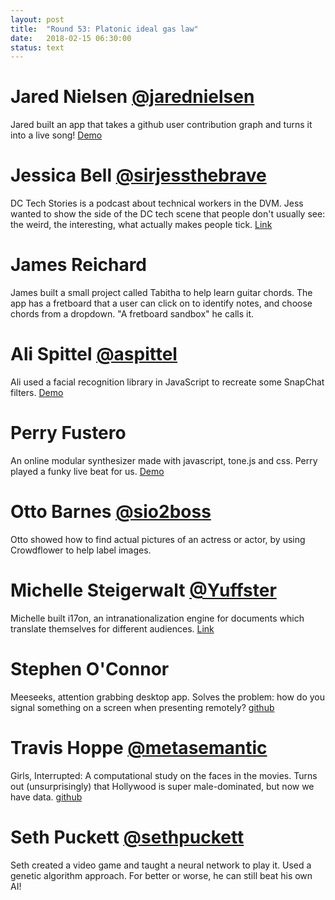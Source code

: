 ```yaml
---
layout: post
title:  "Round 53: Platonic ideal gas law"
date:   2018-02-15 06:30:00
status: text
---
```


# Jared Nielsen [@jarednielsen](https://twitter.com/jarednielsen)
Jared built an app that takes a github user contribution graph and turns it into a live song! [Demo](https://in-g.herokuapp.com/)

# Jessica Bell [@sirjessthebrave](https://twitter.com/sirjessthebrave)
DC Tech Stories is a podcast about technical workers in the DVM. Jess wanted to show the side of the DC tech scene that people don't usually see: the weird, the interesting, what actually makes people tick. [Link](http://dctechstories.com/)

# James Reichard 
James built a small project called Tabitha to help learn guitar chords. The app has a fretboard that a user can click on to identify notes, and choose chords from a dropdown. "A fretboard sandbox" he calls it. 

# Ali Spittel [@aspittel](https://twitter.com/aspittel)
Ali used a facial recognition library in JavaScript to recreate some SnapChat filters. [Demo](https://www.alispit.tel/tracking/)

# Perry Fustero
An online modular synthesizer made with javascript, tone.js and css. Perry played a funky live beat for us. [Demo](https://synth-builder.surge.sh/)

# Otto Barnes [@sio2boss](https://twitter.com/sio2boss)
Otto showed how to find actual pictures of an actress or actor, by using Crowdflower to help label images.  

# Michelle Steigerwalt [@Yuffster](https://twitter.com/Yuffster)
Michelle built i17on, an intranationalization engine for documents which translate themselves for different audiences. [Link](http://i7on.com)

# Stephen O'Connor
Meeseeks, attention grabbing desktop app. Solves the problem: how do you signal something on a screen when presenting remotely? [github](https://github.com/stevarino/meeseeks)

# Travis Hoppe [@metasemantic](https://twitter.com/metasemantic)
Girls, Interrupted: A computational study on the faces in the movies. Turns out (unsurprisingly) that Hollywood is super male-dominated, but now we have data. [github](https://github.com/thoppe/Girls-Interrupted)

# Seth Puckett [@sethpuckett](https://twitter.com/sethpuckett)
Seth created a video game and taught a neural network to play it. Used a genetic algorithm approach. For better or worse, he can still beat his own AI!